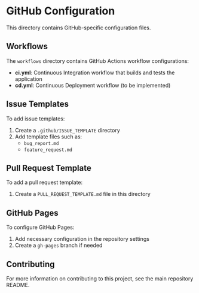 # GitHub Configuration

This directory contains GitHub-specific configuration files.

## Workflows

The `workflows` directory contains GitHub Actions workflow configurations:

- **ci.yml**: Continuous Integration workflow that builds and tests the application
- **cd.yml**: Continuous Deployment workflow (to be implemented)

## Issue Templates

To add issue templates:

1. Create a `.github/ISSUE_TEMPLATE` directory
2. Add template files such as:
   - `bug_report.md`
   - `feature_request.md`

## Pull Request Template

To add a pull request template:

1. Create a `PULL_REQUEST_TEMPLATE.md` file in this directory

## GitHub Pages

To configure GitHub Pages:

1. Add necessary configuration in the repository settings
2. Create a `gh-pages` branch if needed

## Contributing

For more information on contributing to this project, see the main repository README. 